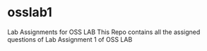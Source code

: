 # osslab1
Lab Assignments for OSS LAB
This Repo contains all the assigned questions of Lab Assignment 1 of OSS LAB
